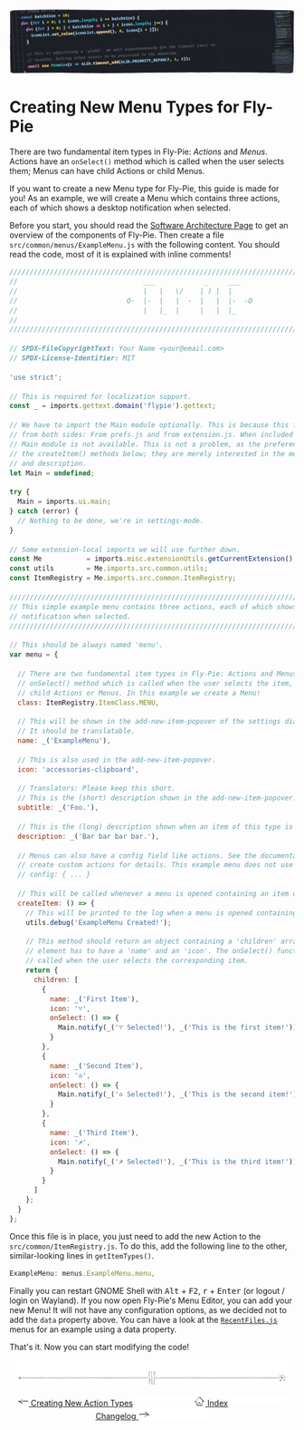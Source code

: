 <!--
SPDX-FileCopyrightText: Simon Schneegans <code@simonschneegans.de>
SPDX-License-Identifier: CC-BY-4.0
-->

<p align="center">
  <img src ="pics/banner-02.jpg" />
</p>

# Creating New Menu Types for Fly-Pie

There are two fundamental item types in Fly-Pie: _Actions_ and _Menus_.
Actions have an `onSelect()` method which is called when the user selects them; Menus can have child Actions or child Menus. 

If you want to create a new Menu type for Fly-Pie, this guide is made for you!
As an example, we will create a Menu which contains three actions, each of which shows a desktop notification when selected.

Before you start, you should read the [Software Architecture Page](software-architecture.md) to get an overview of the components of Fly-Pie.
Then create a file `src/common/menus/ExampleMenu.js` with the following content.
You should read the code, most of it is explained with inline comments!

```javascript
//////////////////////////////////////////////////////////////////////////////////////////
//                               ___            _     ___                               //
//                               |   |   \/    | ) |  |                                 //
//                           O-  |-  |   |  -  |   |  |-  -O                            //
//                               |   |_  |     |   |  |_                                //
//                                                                                      //
//////////////////////////////////////////////////////////////////////////////////////////

// SPDX-FileCopyrightText: Your Name <your@email.com>
// SPDX-License-Identifier: MIT

'use strict';

// This is required for localization support.
const _ = imports.gettext.domain('flypie').gettext;

// We have to import the Main module optionally. This is because this file is included
// from both sides: From prefs.js and from extension.js. When included from prefs.js, the
// Main module is not available. This is not a problem, as the preferences will not call
// the createItem() methods below; they are merely interested in the menu's name, icon
// and description.
let Main = undefined;

try {
  Main = imports.ui.main;
} catch (error) {
  // Nothing to be done, we're in settings-mode.
}

// Some extension-local imports we will use further down.
const Me           = imports.misc.extensionUtils.getCurrentExtension();
const utils        = Me.imports.src.common.utils;
const ItemRegistry = Me.imports.src.common.ItemRegistry;

//////////////////////////////////////////////////////////////////////////////////////////
// This simple example menu contains three actions, each of which shows a desktop       //
// notification when selected.                                                          //
//////////////////////////////////////////////////////////////////////////////////////////

// This should be always named 'menu'.
var menu = {

  // There are two fundamental item types in Fly-Pie: Actions and Menus. Actions have an
  // onSelect() method which is called when the user selects the item, Menus can have
  // child Actions or Menus. In this example we create a Menu!
  class: ItemRegistry.ItemClass.MENU,

  // This will be shown in the add-new-item-popover of the settings dialog.
  // It should be translatable.
  name: _('ExampleMenu'),

  // This is also used in the add-new-item-popover.
  icon: 'accessories-clipboard',

  // Translators: Please keep this short.
  // This is the (short) description shown in the add-new-item-popover.
  subtitle: _('Foo.'),

  // This is the (long) description shown when an item of this type is selected.
  description: _('Bar bar bar bar.'),

  // Menus can also have a config field like actions. See the documentation on how-to
  // create custom actions for details. This example menu does not use a config field.
  // config: { ... }

  // This will be called whenever a menu is opened containing an item of this kind.
  createItem: () => {
    // This will be printed to the log when a menu is opened containing such an item.
    utils.debug('ExampleMenu Created!');

    // This method should return an object containing a 'children' array. Each array
    // element has to have a 'name' and an 'icon'. The onSelect() function will be
    // called when the user selects the corresponding item.
    return {
      children: [
        {
          name: _('First Item'),
          icon: '♈',
          onSelect: () => {
            Main.notify(_('♈ Selected!'), _('This is the first item!'));
          }
        },
        {
          name: _('Second Item'),
          icon: '♎',
          onSelect: () => {
            Main.notify(_('♎ Selected!'), _('This is the second item!'));
          }
        },
        {
          name: _('Third Item'),
          icon: '♐',
          onSelect: () => {
            Main.notify(_('♐ Selected!'), _('This is the third item!'));
          }
        }
      ]
    };
  }
};
```

Once this file is in place, you just need to add the new Action to the `src/common/ItemRegistry.js`.
To do this, add the following line to the other, similar-looking lines in `getItemTypes()`.

```javascript
ExampleMenu: menus.ExampleMenu.menu,
```

Finally you can restart GNOME Shell with <kbd>Alt</kbd> + <kbd>F2</kbd>, <kbd>r</kbd> + <kbd>Enter</kbd> (or logout / login on Wayland).
If you now open Fly-Pie's Menu Editor, you can add your new Menu!
It will not have any configuration options, as we decided not to add the `data` property above.
You can have a look at the [`RecentFiles.js`](../src/common/menus/RecentFiles.js) menus for an example using a data property.

That's it.
Now you can start modifying the code!

<p align="center"><img src ="pics/hr.svg" /></p>

<p align="center">
  <a href="creating-actions.md"><img src ="pics/left-arrow.png"/> Creating New Action Types</a>
  <img src="pics/nav-space.svg"/>
  <a href="../README.md#getting-started"><img src ="pics/home.png"/> Index</a>
  <img src="pics/nav-space.svg"/>
  <a href="changelog.md">Changelog <img src ="pics/right-arrow.png"/></a>
  <img src="pics/nav-space.svg"/>
</p>
